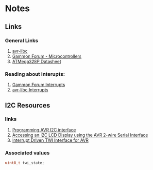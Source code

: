 # Notes

## Links

### General Links
1. [avr-libc](https://www.nongnu.org/avr-libc/user-manual/index.html)
2. [Gammon Forum - Microcontrollers](http://www.gammon.com.au/forum/index.php?bbtopic_id=123)
3. [ATMega328P Datasheet](https://www.microchip.com/content/dam/mchp/documents/MCU08/ProductDocuments/DataSheets/Atmel-7810-Automotive-Microcontrollers-ATmega328P_Datasheet.pdf)

### Reading about interupts:
1. [Gammon Forum Interrupts](http://www.gammon.com.au/interrupts)
2. [avr-libc Interrupts](https://www.nongnu.org/avr-libc/user-manual/group__avr__interrupts.html)

## I2C Resources

### links

1. [Programming AVR I2C interface](https://embedds.com/programming-avr-i2c-interface/)
2. [Accessing an I2C LCD Display using the AVR 2-wire Serial Interface](https://www.microchip.com/content/dam/mchp/documents/OTH/ApplicationNotes/ApplicationNotes/doc1981.pdf)
3. [Interrupt Driven TWI Interface for AVR](http://www.chrisherring.net/all/tutorial-interrupt-driven-twi-interface-for-avr-part1/)

### Associated values

```c
uint8_t twi_state;
```

